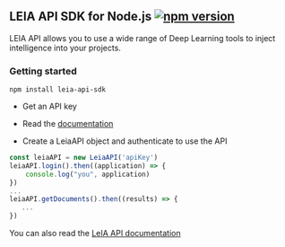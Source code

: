 
LEIA API SDK for Node.js [![npm version](https://img.shields.io/npm/v/leia-api-sdk.svg?style=flat)](https://www.npmjs.com/package/leia-api-sdk)
---

LEIA API allows you to use a wide range of Deep Learning tools to inject intelligence into your projects.

### Getting started

```npm install leia-api-sdk```

- Get an API key

- Read the [documentation](https://htmlpreview.github.io/?https://github.com/labinnovationdocapost/leia-api-nodejs-sdk/blob/master/documentation/LeiaAPI.html)

- Create a LeiaAPI object and authenticate to use the API

```javascript
const leiaAPI = new LeiaAPI('apiKey')
leiaAPI.login().then((application) => {
    console.log("you", application)
})
...
leiaAPI.getDocuments().then((results) => {
   ...
})
```

You can also read the [LeIA API documentation](https://api.leia.io)






